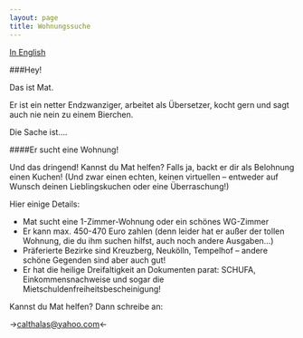 ```yaml
---
layout: page
title: Wohnungssuche
---
```

<head>
<link rel="image_src" href="/assets/berlin.png" / ><!--formatted-->
</head>
<meta name="description" content="Help Mat find a flat!" /><!--formatted-->

[In English](/flat)

###Hey!Das ist Mat.Er ist ein netter Endzwanziger, arbeitet als Übersetzer, kocht gern und sagt auch nie nein zu einem Bierchen.Die Sache ist…. ####Er sucht eine Wohnung!Und das dringend! Kannst du Mat helfen? Falls ja, backt er dir als Belohnung einen Kuchen! (Und zwar einen echten, keinen virtuellen – entweder auf Wunsch deinen Lieblingskuchen oder eine Überraschung!)Hier einige Details:* Mat sucht eine 1-Zimmer-Wohnung oder ein schönes WG-Zimmer* Er kann max. 450-470 Euro zahlen (denn leider hat er außer der tollen Wohnung, die du ihm suchen hilfst, auch noch andere Ausgaben…)* Präferierte Bezirke sind Kreuzberg, Neukölln, Tempelhof – andere schöne Gegenden sind aber auch gut!* Er hat die heilige Dreifaltigkeit an Dokumenten parat: SCHUFA, Einkommensnachweise und sogar die Mietschuldenfreiheitsbescheinigung!Kannst du Mat helfen? Dann schreibe an:-><calthalas@yahoo.com><-